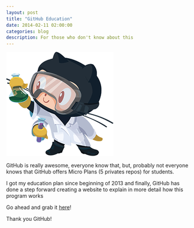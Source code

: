 ```yaml
---
layout: post
title: "GitHub Education"
date: 2014-02-11 02:00:00
categories: blog
description: For those who don't know about this
---
```


<div class="wrapper" markdown="1">
<img src="/img/labtocat.png" alt="Octocat">

GitHub is really awesome, everyone know that, but, probably not everyone knows that GitHub offers Micro Plans (5 privates repos) for students.

I got my education plan since beginning of 2013 and finally, GitHub has done a step forward creating a website to explain in more detail how this program works

Go ahead and grab it <a href="https://education.github.com/" target="_blank">here</a>!

Thank you GitHub!
</div>
